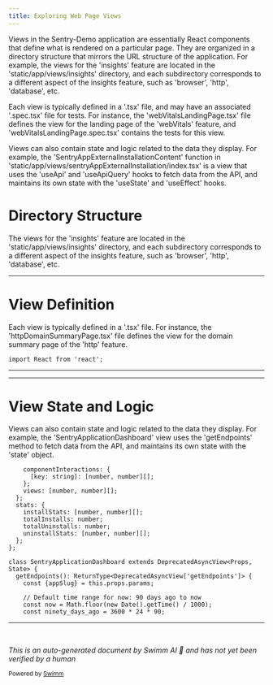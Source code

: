 ```yaml
---
title: Exploring Web Page Views
---
```

Views in the Sentry-Demo application are essentially React components that define what is rendered on a particular page. They are organized in a directory structure that mirrors the URL structure of the application. For example, the views for the 'insights' feature are located in the 'static/app/views/insights' directory, and each subdirectory corresponds to a different aspect of the insights feature, such as 'browser', 'http', 'database', etc.

Each view is typically defined in a '.tsx' file, and may have an associated '.spec.tsx' file for tests. For instance, the 'webVitalsLandingPage.tsx' file defines the view for the landing page of the 'webVitals' feature, and 'webVitalsLandingPage.spec.tsx' contains the tests for this view.

Views can also contain state and logic related to the data they display. For example, the 'SentryAppExternalInstallationContent' function in 'static/app/views/sentryAppExternalInstallation/index.tsx' is a view that uses the 'useApi' and 'useApiQuery' hooks to fetch data from the API, and maintains its own state with the 'useState' and 'useEffect' hooks.

# Directory Structure

The views for the 'insights' feature are located in the 'static/app/views/insights' directory, and each subdirectory corresponds to a different aspect of the insights feature, such as 'browser', 'http', 'database', etc.

<SwmSnippet path="/static/app/views/insights/http/views/httpDomainSummaryPage.tsx" line="1">

---

# View Definition

Each view is typically defined in a '.tsx' file. For instance, the 'httpDomainSummaryPage.tsx' file defines the view for the domain summary page of the 'http' feature.

```tsx
import React from 'react';
```

---

</SwmSnippet>

<SwmSnippet path="/static/app/views/settings/organizationDeveloperSettings/sentryApplicationDashboard/index.tsx" line="30">

---

# View State and Logic

Views can also contain state and logic related to the data they display. For example, the 'SentryApplicationDashboard' view uses the 'getEndpoints' method to fetch data from the API, and maintains its own state with the 'state' object.

```tsx
    componentInteractions: {
      [key: string]: [number, number][];
    };
    views: [number, number][];
  };
  stats: {
    installStats: [number, number][];
    totalInstalls: number;
    totalUninstalls: number;
    uninstallStats: [number, number][];
  };
};

class SentryApplicationDashboard extends DeprecatedAsyncView<Props, State> {
  getEndpoints(): ReturnType<DeprecatedAsyncView['getEndpoints']> {
    const {appSlug} = this.props.params;

    // Default time range for now: 90 days ago to now
    const now = Math.floor(new Date().getTime() / 1000);
    const ninety_days_ago = 3600 * 24 * 90;

```

---

</SwmSnippet>

&nbsp;

*This is an auto-generated document by Swimm AI 🌊 and has not yet been verified by a human*

<SwmMeta version="3.0.0" repo-id="Z2l0aHViJTNBJTNBc2VudHJ5LWRlbW8lM0ElM0FTd2ltbS1EZW1v" repo-name="sentry-demo" doc-type="overview"><sup>Powered by [Swimm](/)</sup></SwmMeta>
